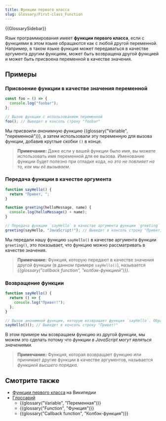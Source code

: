 ```yaml
---
title: Функции первого класса
slug: Glossary/First-class_Function
---
```


{{GlossarySidebar}}

Язык программирования имеет **функции первого класса**, если с функциями в этом языке обращаются как с любой другой переменной. Например, в таком языке функция может передаваться в качестве аргумента другим функциям, может быть возвращена другой функцией и может быть присвоена переменной в качестве значения.

## Примеры

### Присвоение функции в качестве значения переменной

```js
const foo = () => {
  console.log("foobar");
};

// Вызов функции с использованием переменной
foo(); // Выведет в консоль строку "foobar"
```

Мы присвоили _анонимную функцию_ {{glossary("Variable", "переменной")}}, а затем использовали эту переменную для вызова функции, добавив круглые скобки `()` в конце.

> **Примечание:** Даже если у вашей функции было имя, вы можете использовать имя переменной для ее вызова. Именование функции будет полезно при отладке кода, _но это не повлияет на то, как мы её вызываем_.

### Передача функции в качестве аргумента

```js
function sayHello() {
  return "Привет, ";
}

function greeting(helloMessage, name) {
  console.log(helloMessage() + name);
}

// Передача функции `sayHello` в качестве аргумента функции `greeting`
greeting(sayHello, "JavaScript!"); // Выведет в консоль строку "Привет, JavaScript!"
```

Мы передали нашу функцию `sayHello()` в качестве аргумента функции `greeting()`, это показывает, что функцию можно рассматривать в качестве значения.

> **Примечание:** Функция, которую передают в качестве значения другой функции (в данном примере `sayHello()`), называется _{{glossary("callback function", "колбэк-функцией")}}_.

### Возвращение функции

```js
function sayHello() {
  return () => {
    console.log("Привет!");
  };
}

// Вызов анонимной функции, которую возвращает функция `sayHello`. Обратите внимание на повторяющиеся два раза круглые скобки
sayHello()(); // Выведет в консоль строку "Привет!"
```

В этом примере мы возвращаем функцию из другой функции, мы можем это сделать потому что _функции в JavaScript могут являться значениями._

> **Примечание:** Функция, которая возвращает функцию или принимает другие функции в качестве аргументов, называется _функцией высшего порядка_.

## Смотрите также

- [Функции первого класса](https://ru.wikipedia.org/wiki/Функции_первого_класса) на Википедии
- [Глоссарий](/ru/docs/Glossary)
  - {{glossary("Variable", "Переменная")}}
  - {{glossary("Function", "Функция")}}
  - {{glossary("Callback function", "Колбэк-функция")}}
